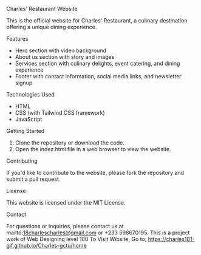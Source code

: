 Charles' Restaurant Website

This is the official website for Charles' Restaurant, a culinary destination offering a unique dining experience.

Features

- Hero section with video background
- About us section with story and images
- Services section with culinary delights, event catering, and dining experience
- Footer with contact information, social media links, and newsletter signup

Technologies Used

- HTML
- CSS (with Tailwind CSS framework)
- JavaScript

Getting Started

1. Clone the repository or download the code.
2. Open the index.html file in a web browser to view the website.

Contributing

If you'd like to contribute to the website, please fork the repository and submit a pull request.

License

This website is licensed under the MIT License.

Contact

For questions or inquiries, please contact us at mailto:18charlescharles@gmail.com or +233 598670195.
This is a project work of Web Designing level 100
To Visit Wibsite, Go to; https://charles181-gif.github.io/Charles-gctu/home
